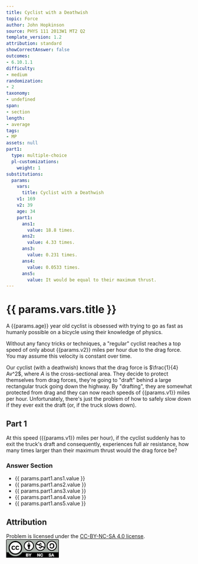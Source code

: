 ```yaml
---
title: Cyclist with a Deathwish
topic: Force
author: John Hopkinson
source: PHYS 111 2013W1 MT2 Q2
template_version: 1.2
attribution: standard
showCorrectAnswer: false
outcomes:
- 6.10.1.1
difficulty:
- medium
randomization:
- 2
taxonomy:
- undefined
span:
- section
length:
- average
tags:
- MP
assets: null
part1:
  type: multiple-choice
  pl-customizations:
    weight: 1
substitutions:
  params:
    vars:
      title: Cyclist with a Deathwish
    v1: 169
    v2: 39
    age: 34
    part1:
      ans1:
        value: 18.8 times.
      ans2:
        value: 4.33 times.
      ans3:
        value: 0.231 times.
      ans4:
        value: 0.0533 times.
      ans5:
        value: It would be equal to their maximum thrust.
---
```

# {{ params.vars.title }}
A {{params.age}} year old cyclist is obsessed with trying to go as fast as humanly possible on a bicycle using their knowledge of physics.

Without any fancy tricks or techniques, a "regular" cyclist reaches a top speed of only about {{params.v2}} miles per hour due to the drag force.
You may assume this velocity is constant over time.

Our cyclist (with a deathwish) knows that the drag force is $\frac{1}{4} Av^2$, where $A$ is the cross-sectional area.
They decide to protect themselves from drag forces, they're going to "draft" behind a large rectangular truck going down the highway.
By "drafting", they are somewhat protected from drag and they can now reach speeds of {{params.v1}} miles per hour.
Unfortunately, there's just the problem of how to safely slow down if they ever exit the draft (or, if the truck slows down).

## Part 1

At this speed ({{params.v1}} miles per hour), if the cyclist suddenly has to exit the truck's draft and consequently, experiences full air resistance, how many times larger than their maximum thrust would the drag force be?

### Answer Section

- {{ params.part1.ans1.value }}
- {{ params.part1.ans2.value }}
- {{ params.part1.ans3.value }}
- {{ params.part1.ans4.value }}
- {{ params.part1.ans5.value }}

## Attribution

Problem is licensed under the [CC-BY-NC-SA 4.0 license](https://creativecommons.org/licenses/by-nc-sa/4.0/).<br> ![The Creative Commons 4.0 license requiring attribution-BY, non-commercial-NC, and share-alike-SA license.](https://raw.githubusercontent.com/firasm/bits/master/by-nc-sa.png)